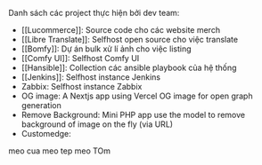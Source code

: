 
Danh sách các project thực hiện bởi dev team:

- [[Lucommerce]]: Source code cho các website merch
- [[Libre Translate]]: Selfhost open source cho việc translate
- [[Bomfy]]: Dự án bulk xử lí ảnh cho việc listing
- [[Comfy UI]]: Selfhost Comfy UI
- [[Hansible]]: Collection các ansible playbook của hệ thống
- [[Jenkins]]: Selfhost instance Jenkins
- Zabbix: Selfhost instance Zabbix
- OG image: A Nextjs app using Vercel OG image for open graph generation
- Remove Background: Mini PHP app use the model to remove background of image on the fly (via URL)
- Customedge: 



meo cua
meo tep
meo TOm


